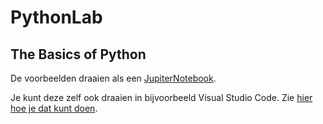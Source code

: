 # PythonLab
## The Basics of Python

De voorbeelden draaien als een [JupiterNotebook](https://jupyter.org/).

Je kunt deze zelf ook draaien in bijvoorbeeld Visual Studio Code. Zie [hier hoe je dat kunt doen](https://www.youtube.com/watch?v=jNk-ZmeIz6c). 
